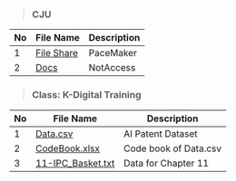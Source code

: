 > ### **CJU**
|No|File Name|Description|
|-----|------------------|------------|
|1|[File Share](https://drive.google.com/drive/folders/13AMzpmcrktY5LUPBCEWTKqgbzlDo2K8k?usp=sharing)|PaceMaker|
|2|[Docs](https://drive.google.com/drive/folders/1UFO-aL1Ka7HTlyd1cy-hkKr5vRauKvhN?usp=sharing)|NotAccess|


> ### **Class: K-Digital Training**
|No|File Name|Description|
|-----|------------------|------------|
|1|[Data.csv](https://drive.google.com/file/d/10bQv-F1XOPXchXvV_ehIYHL-tmKwwKBe/view?usp=sharing)|AI Patent Dataset|
|2|[CodeBook.xlsx](https://drive.google.com/file/d/1ri7_0y0r6rDqIpEM9gHx-Dg14eJjbnUD/view?usp=sharing)|Code book of Data.csv|
|3|[11-IPC_Basket.txt](https://drive.google.com/file/d/1trmdK1O9MwIRQc3x6ED587G9w4yeYBRU/view?usp=sharing)|Data for Chapter 11|



